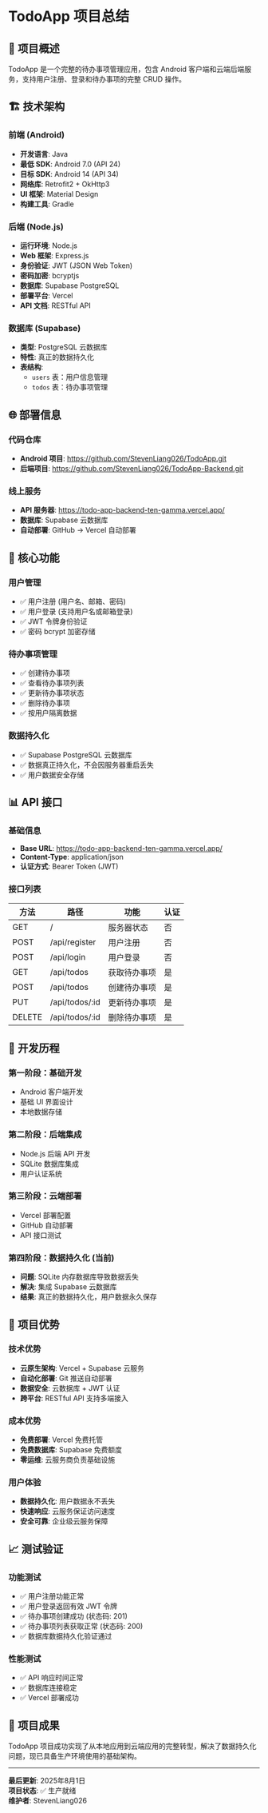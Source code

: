 # TodoApp 项目总结

## 📱 项目概述
TodoApp 是一个完整的待办事项管理应用，包含 Android 客户端和云端后端服务，支持用户注册、登录和待办事项的完整 CRUD 操作。

## 🏗️ 技术架构

### 前端 (Android)
- **开发语言**: Java
- **最低 SDK**: Android 7.0 (API 24)
- **目标 SDK**: Android 14 (API 34)
- **网络库**: Retrofit2 + OkHttp3
- **UI 框架**: Material Design
- **构建工具**: Gradle

### 后端 (Node.js)
- **运行环境**: Node.js
- **Web 框架**: Express.js
- **身份验证**: JWT (JSON Web Token)
- **密码加密**: bcryptjs
- **数据库**: Supabase PostgreSQL
- **部署平台**: Vercel
- **API 文档**: RESTful API

### 数据库 (Supabase)
- **类型**: PostgreSQL 云数据库
- **特性**: 真正的数据持久化
- **表结构**: 
  - `users` 表：用户信息管理
  - `todos` 表：待办事项管理

## 🌐 部署信息

### 代码仓库
- **Android 项目**: https://github.com/StevenLiang026/TodoApp.git
- **后端项目**: https://github.com/StevenLiang026/TodoApp-Backend.git

### 线上服务
- **API 服务器**: https://todo-app-backend-ten-gamma.vercel.app/
- **数据库**: Supabase 云数据库
- **自动部署**: GitHub → Vercel 自动部署

## 🔧 核心功能

### 用户管理
- ✅ 用户注册 (用户名、邮箱、密码)
- ✅ 用户登录 (支持用户名或邮箱登录)
- ✅ JWT 令牌身份验证
- ✅ 密码 bcrypt 加密存储

### 待办事项管理
- ✅ 创建待办事项
- ✅ 查看待办事项列表
- ✅ 更新待办事项状态
- ✅ 删除待办事项
- ✅ 按用户隔离数据

### 数据持久化
- ✅ Supabase PostgreSQL 云数据库
- ✅ 数据真正持久化，不会因服务器重启丢失
- ✅ 用户数据安全存储

## 📊 API 接口

### 基础信息
- **Base URL**: https://todo-app-backend-ten-gamma.vercel.app/
- **Content-Type**: application/json
- **认证方式**: Bearer Token (JWT)

### 接口列表
| 方法 | 路径 | 功能 | 认证 |
|------|------|------|------|
| GET | / | 服务器状态 | 否 |
| POST | /api/register | 用户注册 | 否 |
| POST | /api/login | 用户登录 | 否 |
| GET | /api/todos | 获取待办事项 | 是 |
| POST | /api/todos | 创建待办事项 | 是 |
| PUT | /api/todos/:id | 更新待办事项 | 是 |
| DELETE | /api/todos/:id | 删除待办事项 | 是 |

## 🔄 开发历程

### 第一阶段：基础开发
- Android 客户端开发
- 基础 UI 界面设计
- 本地数据存储

### 第二阶段：后端集成
- Node.js 后端 API 开发
- SQLite 数据库集成
- 用户认证系统

### 第三阶段：云端部署
- Vercel 部署配置
- GitHub 自动部署
- API 接口测试

### 第四阶段：数据持久化 (当前)
- **问题**: SQLite 内存数据库导致数据丢失
- **解决**: 集成 Supabase 云数据库
- **结果**: 真正的数据持久化，用户数据永久保存

## 🚀 项目优势

### 技术优势
- **云原生架构**: Vercel + Supabase 云服务
- **自动化部署**: Git 推送自动部署
- **数据安全**: 云数据库 + JWT 认证
- **跨平台**: RESTful API 支持多端接入

### 成本优势
- **免费部署**: Vercel 免费托管
- **免费数据库**: Supabase 免费额度
- **零运维**: 云服务商负责基础设施

### 用户体验
- **数据持久化**: 用户数据永不丢失
- **快速响应**: 云服务保证访问速度
- **安全可靠**: 企业级云服务保障

## 📈 测试验证

### 功能测试
- ✅ 用户注册功能正常
- ✅ 用户登录返回有效 JWT 令牌
- ✅ 待办事项创建成功 (状态码: 201)
- ✅ 待办事项列表获取正常 (状态码: 200)
- ✅ 数据库数据持久化验证通过

### 性能测试
- ✅ API 响应时间正常
- ✅ 数据库连接稳定
- ✅ Vercel 部署成功

## 🎯 项目成果

TodoApp 项目成功实现了从本地应用到云端应用的完整转型，解决了数据持久化问题，现已具备生产环境使用的基础架构。

---

**最后更新**: 2025年8月1日  
**项目状态**: ✅ 生产就绪  
**维护者**: StevenLiang026